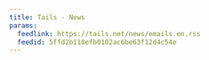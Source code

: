 ```yaml
---
title: Tails - News
params:
  feedlink: https://tails.net/news/emails.en.rss
  feedid: 5ffd2b118efb0102ac6be63f12d4c54e
---
```


